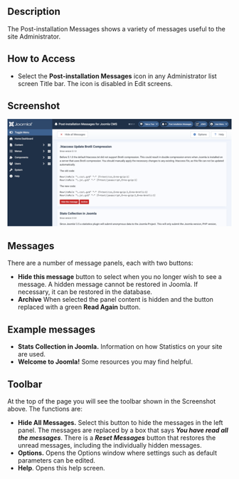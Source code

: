 <!-- Filename: Help4.x:Post-installation_Messages_for_Joomla_CMS / Display title: Post-installation Messages for Joomla CMS -->

## Description

The Post-installation Messages shows a variety of messages useful to the
site Administrator.

## How to Access

- Select the **Post-installation Messages** icon in any Administrator
  list screen Title bar. The icon is disabled in Edit screens.

## Screenshot

![post installation messages screen](../../../images/en/post-install-messages/post-installation-messages.png "")

## Messages

There are a number of message panels, each with two buttons:
- **Hide this message** button to select when you no longer wish to see a message.
    A hidden message cannot be restored in Joomla. If necessary, it can be restored
    in the database.
- **Archive** When selected the panel content is hidden and the button replaced
    with a green **Read Again** button.

## Example messages

- **Stats Collection in Joomla.** Information on how Statistics on your
  site are used.
- **Welcome to Joomla!** Some resources you may find helpful.

## Toolbar

At the top of the page you will see the toolbar shown in the
Screenshot above. The functions are:

- **Hide All Messages.** Select this button to hide the messages in the
  left panel. The messages are replaced by a box that says ***You have
  read all the messages***. There is a ***Reset Messages*** button that
  restores the unread messages, including the individually hidden
  messages.
- **Options.** Opens the Options window where settings such as default
  parameters can be edited.
- **Help**. Opens this help screen.
